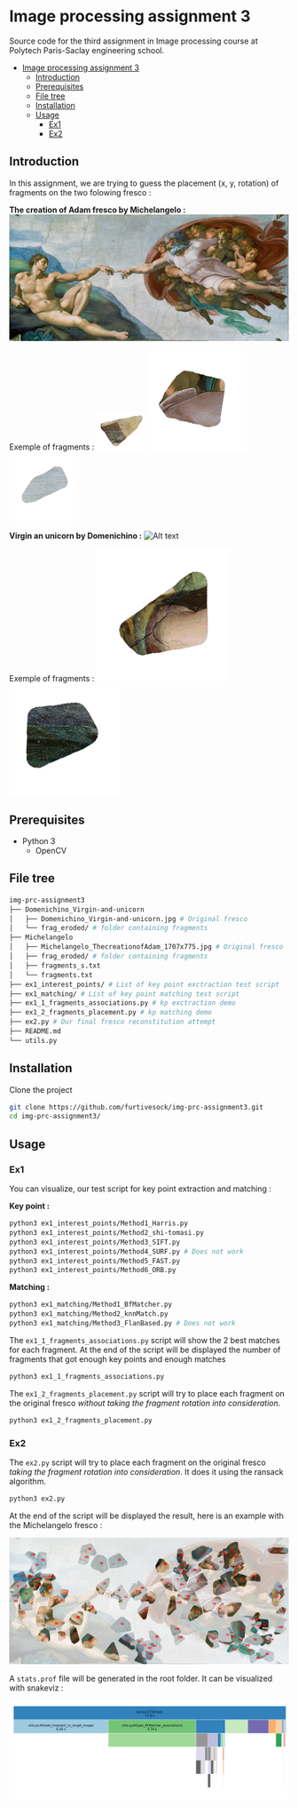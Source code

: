 # Image processing assignment 3

Source code for the third assignment in Image processing course at Polytech Paris-Saclay engineering school.

- [Image processing assignment 3](#image-processing-assignment-3)
  - [Introduction](#introduction)
  - [Prerequisites](#prerequisites)
  - [File tree](#file-tree)
  - [Installation](#installation)
  - [Usage](#usage)
    - [Ex1](#ex1)
    - [Ex2](#ex2)

## Introduction
In this assignment, we are trying to guess the placement (x, y, rotation) of fragments on the two folowing fresco :

**The creation of Adam fresco by Michelangelo :**
![Alt text](Michelangelo/Michelangelo_ThecreationofAdam_1707x775.jpg?raw=true "Michelangelo - The creation of Adam fresco")

Exemple of fragments :
![Alt text](Michelangelo/frag_eroded/frag_eroded_0.png?raw=true "Michelangelo - fragment 1")
![Alt text](Michelangelo/frag_eroded/frag_eroded_9.png?raw=true "Michelangelo - fragment 10")
![Alt text](Michelangelo/frag_eroded/frag_eroded_99.png?raw=true "Michelangelo - fragment 100")

**Virgin an unicorn by Domenichino :**
![Alt text](Domenichino_Virgin-and-unicorn/Domenichino_Virgin-and-unicorn.jpg?raw=true "Virgin an unicorn by Domenichino fresco")

Exemple of fragments :
![Alt text](Domenichino_Virgin-and-unicorn/frag_eroded/frag_eroded_18.png?raw=true "Michelangelo - fragment 10")
![Alt text](Domenichino_Virgin-and-unicorn/frag_eroded/frag_eroded_99.png?raw=true "Michelangelo - fragment 100")

## Prerequisites

- Python 3
  - OpenCV

## File tree

```sh
img-prc-assignment3
├── Domenichino_Virgin-and-unicorn
│   ├── Domenichino_Virgin-and-unicorn.jpg # Original fresco
│   └── frag_eroded/ # folder containing fragments
├── Michelangelo
│   ├── Michelangelo_ThecreationofAdam_1707x775.jpg # Original fresco
│   ├── frag_eroded/ # folder containing fragments
│   ├── fragments_s.txt
│   └── fragments.txt
├── ex1_interest_points/ # List of key point exctraction test script
├── ex1_matching/ # List of key point matching test script
├── ex1_1_fragments_associations.py # kp exctraction demo
├── ex1_2_fragments_placement.py # kp matching demo
├── ex2.py # Our final fresco reconstitution attempt
├── README.md
└── utils.py
```

## Installation

Clone the project

```sh
git clone https://github.com/furtivesock/img-prc-assignment3.git
cd img-prc-assignment3/
```

## Usage

### Ex1

You can visualize, our test script for key point extraction and matching :

**Key point :**
```sh
python3 ex1_interest_points/Method1_Harris.py
python3 ex1_interest_points/Method2_shi-tomasi.py
python3 ex1_interest_points/Method3_SIFT.py
python3 ex1_interest_points/Method4_SURF.py # Does not work
python3 ex1_interest_points/Method5_FAST.py
python3 ex1_interest_points/Method6_ORB.py
```
**Matching :**
```sh
python3 ex1_matching/Method1_BfMatcher.py
python3 ex1_matching/Method2_knnMatch.py
python3 ex1_matching/Method3_FlanBased.py # Does not work
```
The `ex1_1_fragments_associations.py` script will show the 2 best matches for each fragment. At the end of the script will be displayed the number of fragments that got enough key points and enough matches

```sh
python3 ex1_1_fragments_associations.py
```

The `ex1_2_fragments_placement.py` script will try to place each fragment on the original fresco _without taking the fragment rotation into consideration_.

```sh
python3 ex1_2_fragments_placement.py
```

### Ex2

The `ex2.py` script will try to place each fragment on the original fresco _taking the fragment rotation into consideration_. It does it using the ransack algorithm.

```sh
python3 ex2.py
```
At the end of the script will be displayed the result, here is an example with the Michelangelo fresco :

![Alt text](result_Michelangelo_10000ite.png?raw=true "Result exemple")

A `stats.prof` file will be generated in the root folder. It can be visualized with snakeviz :

![Alt text](stats.png?raw=true "Performance stats")

